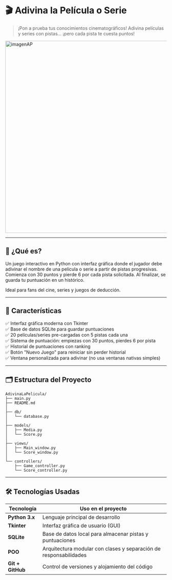 # 🎬 Adivina la Película o Serie

> ¡Pon a prueba tus conocimientos cinematográficos! Adivina películas y series con pistas... ¡pero cada pista te cuesta puntos!

<img width="1067" height="599" alt="imagenAP" src="https://github.com/user-attachments/assets/c0745ebc-3ce9-42df-9475-26862cdc4266" />


---

## 🌟 ¿Qué es?

Un juego interactivo en Python con interfaz gráfica donde el jugador debe adivinar el nombre de una película o serie a partir de pistas progresivas. Comienza con 30 puntos y pierde 6 por cada pista solicitada. Al finalizar, se guarda tu puntuación en un histórico.

Ideal para fans del cine, series y juegos de deducción.

---

## 🧩 Características

✅ Interfaz gráfica moderna con Tkinter  
✅ Base de datos SQLite para guardar puntuaciones  
✅ 20 películas/series pre-cargadas con 5 pistas cada una  
✅ Sistema de puntuación: empiezas con 30 puntos, pierdes 6 por pista  
✅ Historial de puntuaciones con ranking  
✅ Botón "Nuevo Juego" para reiniciar sin perder historial  
✅ Ventana personalizada para adivinar (no usa ventanas nativas simples)

---

## 🗂️ Estructura del Proyecto

```text
AdivinaLaPelicula/
├── main.py
├── README.md
│
├── db/
│   └── database.py
│
├── models/
│   ├── Media.py
│   └── Score.py
│
├── views/
│   ├── Main_window.py
│   └── Score_window.py
│
└── controllers/
    ├── Game_controller.py
    └── Score_controller.py
```

---


## 🛠️ Tecnologías Usadas

| Tecnología | Uso en el proyecto |
|-----------|---------------------|
| **Python 3.x** | Lenguaje principal de desarrollo |
| **Tkinter** | Interfaz gráfica de usuario (GUI) |
| **SQLite** | Base de datos local para almacenar pistas y puntuaciones |
| **POO** | Arquitectura modular con clases y separación de responsabilidades |
| **Git + GitHub** | Control de versiones y alojamiento del código |
